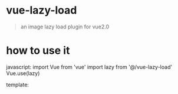 # vue-lazy-load
> an image lazy load  plugin for vue2.0

# how to use it
javascript:
import Vue from 'vue'
import lazy from '@/vue-lazy-load'
Vue.use(lazy)

template:
<img v-lazy="yourImgSrc">